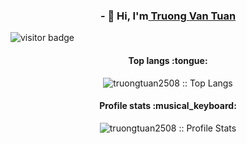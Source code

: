 
<h3 align="center">- 👋 Hi, I'm<a href="https://www.facebook.com//100014192858608"> Truong Van Tuan</a> </h1>

![visitor badge](https://visitor-badge.glitch.me/badge?page_id=truongtuan2508.visitor-badge&left_text=Visitors)



<h4 align="center">Top langs :tongue: </h4>

<p align="center"><img src="https://github-readme-stats.vercel.app/api/top-langs/?username=truongtuan2508&langs_count=10&theme=tokyonight&layout=compact" alt="truongtuan2508 :: Top Langs" /></p>

<h4 align="center">Profile stats :musical_keyboard:</h4>

<p align="center"><img src="https://github-readme-stats.vercel.app/api?username=truongtuan2508&bg_color=30,e96443,904e95&title_color=fff&text_color=fff" alt="truongtuan2508 :: Profile Stats" /></p>

<!---
truongtuan2508/truongtuan2508 is a ✨ special ✨ repository because its `README.md` (this file) appears on your GitHub profile.
You can click the Preview link to take a look at your changes.
--->

